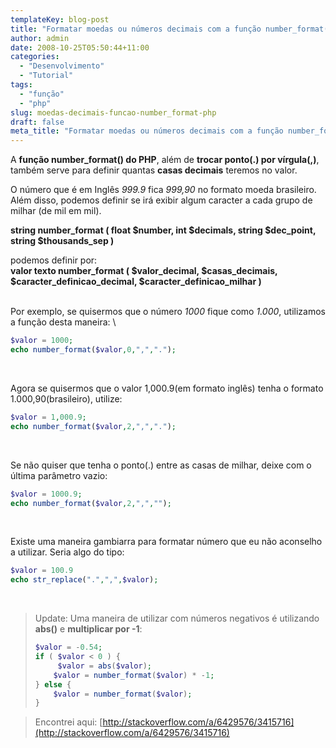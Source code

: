 ```yaml
---
templateKey: blog-post
title: "Formatar moedas ou números decimais com a função number_format() do PHP"
author: admin
date: 2008-10-25T05:50:44+11:00
categories:
  - "Desenvolvimento"
  - "Tutorial"
tags:
  - "função"
  - "php"
slug: moedas-decimais-funcao-number_format-php
draft: false
meta_title: "Formatar moedas ou números decimais com a função number_format() do PHP"
---
```


A **função number_format() do PHP**, além de **trocar ponto(.) por vírgula(,)**, também serve para definir quantas **casas decimais** teremos no valor.

O número que é em Inglês _999.9_ fica _999,90_ no formato moeda brasileiro.\
Além disso, podemos definir se irá exibir algum caracter a cada grupo de milhar (de mil em mil).

**string number\_format ( float $number, int $decimals, string $dec\_point, string $thousands\_sep )**

podemos definir por: \
**valor texto number\_format ( $valor\_decimal, $casas\_decimais, $caracter\_definicao\_decimal, $caracter\_definicao\_milhar )**\
<br>

Por exemplo, se quisermos que o número _1000_ fique como _1.000_, utilizamos a função desta maneira: \
```php
$valor = 1000;
echo number_format($valor,0,",",".");
```
<br>

Agora se quisermos que o valor 1,000.9(em formato inglês) tenha o formato 1.000,90(brasileiro), utilize:
```php
$valor = 1,000.9;
echo number_format($valor,2,",",".");
```
<br>

Se não quiser que tenha o ponto(.) entre as casas de milhar, deixe com o última parâmetro vazio:
```php
$valor = 1000.9;
echo number_format($valor,2,",","");
```
<br>

Existe uma maneira gambiarra para formatar número que eu não aconselho a utilizar. Seria algo do tipo:
```php
$valor = 100.9
echo str_replace(".",",",$valor);
```

<br>

> Update: Uma maneira de utilizar com números negativos é utilizando **abs()** e **multiplicar por -1**:
>
> ```php
> $valor = -0.54;
> if ( $valor < 0 ) {
>      $valor = abs($valor);
>     $valor = number_format($valor) * -1;
> } else {
>     $valor = number_format($valor);
> }
> ```

> Encontrei aqui: [http://stackoverflow.com/a/6429576/3415716](http://stackoverflow.com/a/6429576/3415716)

